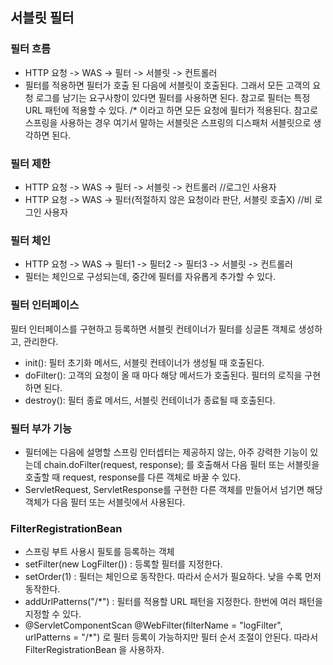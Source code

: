 ## 서블릿 필터
### 필터 흐름
* HTTP 요청 -> WAS -> 필터 -> 서블릿 -> 컨트롤러
* 필터를 적용하면 필터가 호출 된 다음에 서블릿이 호출된다.
  그래서 모든 고객의 요청 로그를 남기는 요구사항이 있다면 필터를 사용하면 된다. 
  참고로 필터는 특정 URL 패턴에 적용할 수 있다. /* 이라고 하면 모든 요청에 필터가 적용된다.
  참고로 스프링을 사용하는 경우 여기서 말하는 서블릿은 스프링의 디스패처 서블릿으로 생각하면 된다.

### 필터 제한
* HTTP 요청 -> WAS -> 필터 -> 서블릿 -> 컨트롤러 //로그인 사용자
* HTTP 요청 -> WAS -> 필터(적절하지 않은 요청이라 판단, 서블릿 호출X) //비 로그인 사용자

### 필터 체인
* HTTP 요청 -> WAS -> 필터1 -> 필터2 -> 필터3 -> 서블릿 -> 컨트롤러
* 필터는 체인으로 구성되는데, 중간에 필터를 자유롭게 추가할 수 있다.

### 필터 인터페이스
필터 인터페이스를 구현하고 등록하면 서블릿 컨테이너가 필터를 싱글톤 객체로 생성하고, 관리한다.
* init(): 필터 초기화 메서드, 서블릿 컨테이너가 생성될 때 호출된다.
* doFilter(): 고객의 요청이 올 때 마다 해당 메서드가 호출된다. 필터의 로직을 구현하면 된다.
* destroy(): 필터 종료 메서드, 서블릿 컨테이너가 종료될 때 호출된다.

### 필터 부가 기능
* 필터에는 다음에 설명할 스프링 인터셉터는 제공하지 않는, 아주 강력한 기능이 있는데
  chain.doFilter(request, response); 를 호출해서 다음 필터 또는 서블릿을 호출할 때 request,
  response를 다른 객체로 바꿀 수 있다. 
* ServletRequest, ServletResponse를 구현한 다른 객체를 만들어서 넘기면 해당 객체가 다음 필터 또는 서블릿에서 사용된다.

### FilterRegistrationBean
* 스프링 부트 사용시 필토를 등록하는 객체
* setFilter(new LogFilter()) : 등록할 필터를 지정한다.
* setOrder(1) : 필터는 체인으로 동작한다. 따라서 순서가 필요하다. 낮을 수록 먼저 동작한다.
* addUrlPatterns("/*") : 필터를 적용할 URL 패턴을 지정한다. 한번에 여러 패턴을 지정할 수 있다.
* @ServletComponentScan @WebFilter(filterName = "logFilter", urlPatterns = "/*") 로 
  필터 등록이 가능하지만 필터 순서 조절이 안된다. 따라서 FilterRegistrationBean 을 사용하자.